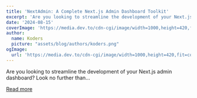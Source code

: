 ```yaml
---
title: 'NextAdmin: A Complete Next.js Admin Dashboard Toolkit'
excerpt: 'Are you looking to streamline the development of your Next.js admin dashboard? Look no further than...'
date: '2024-08-15'
coverImage: 'https://media.dev.to/cdn-cgi/image/width=1000,height=420,fit=cover,gravity=auto,format=auto/https%3A%2F%2Fdev-to-uploads.s3.amazonaws.com%2Fuploads%2Farticles%2Fi1s9g4mn5n1bp9k37n0j.png'
author:
  name: Koders
  picture: "assets/blog/authors/koders.png"
ogImage:
  url: 'https://media.dev.to/cdn-cgi/image/width=1000,height=420,fit=cover,gravity=auto,format=auto/https%3A%2F%2Fdev-to-uploads.s3.amazonaws.com%2Fuploads%2Farticles%2Fi1s9g4mn5n1bp9k37n0j.png'
---
```


Are you looking to streamline the development of your Next.js admin dashboard? Look no further than...

[Read more](https://dev.to/nextadmin/nextjs-admin-dashboard-template-21kd)
